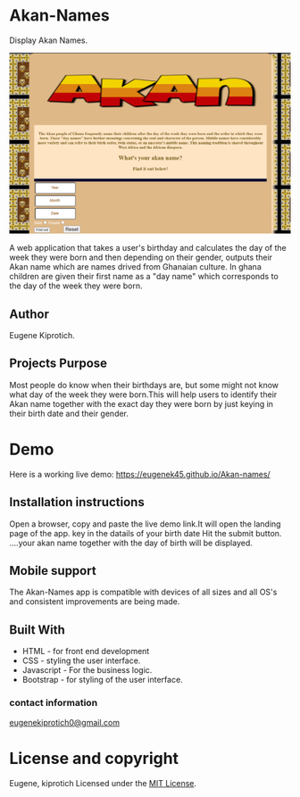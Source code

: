# Akan-Names
Display Akan  Names.

 ![Getting Started](images/Capture.PNG)

A web application that takes a user's birthday and calculates the day of the week they were born and then depending on their gender, outputs their Akan name which are names drived from Ghanaian culture. In ghana children are given their first name as a "day name" which corresponds to the day of the week they were born.

## Author
Eugene Kiprotich.



## Projects Purpose
Most people do know when their birthdays are, but some might not know what day of the week they were born.This will help users to identify their Akan name together with the exact day they were born by just keying in their birth date and their gender.

# Demo
Here is a working live demo: https://eugenek45.github.io/Akan-names/

## Installation instructions
Open a browser, copy and paste the live demo link.It will open the landing page of the app. key in the datails of your birth date Hit the submit button. ....your akan name together with the day of birth will be displayed.

## Mobile support
The Akan-Names app is compatible with devices of all sizes and all OS's and consistent improvements are being made.

## Built With
* HTML - for front end development
 * CSS - styling the user interface. 
 * Javascript - For the business logic. 
 * Bootstrap - for styling of the user interface.

### contact information
eugenekiprotich0@gmail.com

# License and copyright
Eugene, kiprotich Licensed under the [MIT License](LICENSE.md).
